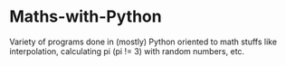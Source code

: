 # Maths-with-Python
Variety of programs done in (mostly) Python oriented to math stuffs like interpolation, calculating pi (pi != 3) with random numbers, etc.
